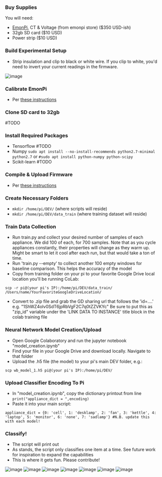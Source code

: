 ### Buy Supplies
You will need:
* [EmonPi](https://openenergymonitor.com/emonpi-3/), CT & Voltage (from emonpi store) ($350 USD-ish)
* 32gb SD card ($10 USD)
* Power strip ($10 USD)
### Build Experimental Setup
* Strip insulation and clip to black or white wire. If you clip to white, you'd need to invert your current readings in the firmware.

![image](https://user-images.githubusercontent.com/8934290/54722330-86423280-4b21-11e9-843a-1506b9358652.png)

### Calibrate EmonPi 
* Per [these instructions](https://learn.openenergymonitor.org/electricity-monitoring/ctac/calibration)
### Clone SD card to 32gb
#TODO
### Install Required Packages
* Tensorflow #TODO
* Numpy 
`sudo apt install --no-install-recommends python2.7-minimal python2.7` 
or 
`#sudo apt install python-numpy python-scipy`
* Scikit-learn #TODO

### Compile & Upload Firmware 
* Per [these instructions](https://github.com/quicksell-louis/EnergyMeter/blob/master/firmware/instructions.md) 

### Create Necessary Folders
* `mkdir /home/pi/DEV/` (where scripts will reside)
* `mkdir /home/pi/DEV/data_train` (where training dataset will reside)

### Train Data Collection
* Run train.py and collect your desired number of samples of each appliance. We did 100 of each, for 700 samples.
Note that as you cycle appliances constantly, their properties will change as they warm up. 
Might be smart to let it cool after each run, but that would take a ton of time.
* Run 'train.py --empty' to collect another 100 empty windows for baseline comparison. This helps the accuracy of the model
* Copy from training folder on your pi to your favorite Google Drive local location you'll be running CoLab:

`scp -r pi@(your pi's IP):/home/pi/DEV/data_train/ /Users/name/YourFavoriteGoogleDriveLocation/`
* Convert to .zip file and grab the GD sharing url that follows the 'id=....' e.g. "1ShWZ4olv0SdT6jpRbVgF2C7q0tZZVKYc"
  Be sure to put this as "zip_id" variable under the 'LINK DATA TO INSTANCE' title block in the colab training file

### Neural Network Model Creation/Upload
* Open Google Colaboratory and run the jupyter notebook "model_creation.ipynb"
* Find your file in your Google Drive and download locally. Navigate to that folder
* Upload the .h5 file (the model) to your pi's main DEV folder, e.g.:

`scp wb_model_1.h5 pi@(your pi's IP):/home/pi/DEV/`


### Upload Classifier Encoding To Pi
* In "model_creation.ipynb", copy the dictionary printout from line `print("appliance_dict = ",encoding)`
* Paste it into your main script: 

`appliance_dict = {0: 'cell', 1: 'desklamp', 2: 'fan', 3: 'kettle', 4: 'laptop', 5: 'monitor', 6: 'none', 7: 'sadlamp'} #N.B. update this with each model!`

### Classify!
* The script will print out 
* As stands, the script only classifies one item at a time. See future work for inspiration to expand the capabilities
* This is where it gets fun. Please contribute!

![image](https://user-images.githubusercontent.com/8934290/54723395-ab847000-4b24-11e9-972c-41f37fc29c30.png)
![image](https://user-images.githubusercontent.com/8934290/54723425-be974000-4b24-11e9-9a49-8d0b971353e8.png)
![image](https://user-images.githubusercontent.com/8934290/54723448-d53d9700-4b24-11e9-9cc0-7cc9c2840edd.png)
![image](https://user-images.githubusercontent.com/8934290/54723488-f56d5600-4b24-11e9-94cf-ceb84dfbced2.png)
![image](https://user-images.githubusercontent.com/8934290/54723532-19309c00-4b25-11e9-8dd8-79155f74c0c1.png)
![image](https://user-images.githubusercontent.com/8934290/54723581-3bc2b500-4b25-11e9-82bb-cd1f05078126.png)
![image](https://user-images.githubusercontent.com/8934290/54723618-5bf27400-4b25-11e9-8adc-63e49a7a231c.png)
